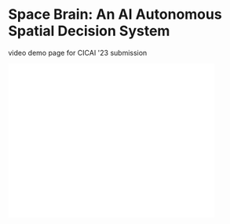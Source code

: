 # Space Brain: An AI Autonomous Spatial Decision System
video demo page for CICAI '23 submission

<iframe width="420" height="315" src="[https://user-images.githubusercontent.com/134912940/250359713-fbaa4b7d-e67f-4e66-b2ee-8506fe79c2cc.mp4](https://user-images.githubusercontent.com/134912940/250359713-fbaa4b7d-e67f-4e66-b2ee-8506fe79c2cc.mp4)https://user-images.githubusercontent.com/134912940/250359713-fbaa4b7d-e67f-4e66-b2ee-8506fe79c2cc.mp4" frameborder="0" allowfullscreen></iframe>


